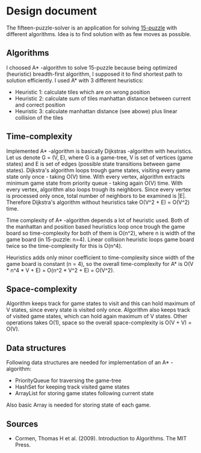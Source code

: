 # Design document

The fifteen-puzzle-solver is an application for solving [15-puzzle](https://en.wikipedia.org/wiki/15_puzzle) with different algorithms. Idea is to find solution with as few moves as possible.

## Algorithms

I choosed A* -algorithm to solve 15-puzzle because being optimized (heuristic) breadth-first algorithm, I supposed it to find shortest path to solution efficiently. I used A* with 3 different heuristics:

- Heuristic 1: calculate tiles which are on wrong position
- Heuristic 2: calculate sum of tiles manhattan distance between current and correct position
- Heuristic 3: calculate manhattan distance (see abowe) plus linear collision of the tiles

## Time-complexity

Implemented A* -algorithm is basically Dijkstras -algorithm with heuristics. Let us denote G = (V, E), where G is a game-tree, V is set of vertices (game states) and E is set of edges (possible state transitions between game states). Dijkstra's algorithm loops trough game states, visiting every game state only once - taking O(V) time. With every vertex, algorithm extracts minimum game state from priority queue - taking again O(V) time. With every vertex, algorithm also loops trough its neighbors. Since every vertex is processed only once, total number of neighbors to be examined is |E|. Therefore Dijkstra's algorithm without heuristics take O(V^2 + E) = O(V^2) time.

Time complexity of A* -algorithm depends a lot of heuristic used. Both of the manhattan and position based heuristics loop once trough the game board so time-complexity for both of them is O(n^2), where n is width of the game board (in 15-puzzle: n=4). Linear collision heuristic loops game board twice so the time-complexity for this is O(n^4).

Heuristics adds only minor coefficient to time-complexity since width of the game board is constant (n = 4), so the overall time-complexity for A* is O(V * n^4 * V + E) = O(n^2 * V^2 + E) = O(V^2).

## Space-complexity

Algorithm keeps track for game states to visit and this can hold maximum of V states, since every state is visited only once. Algorithm also keeps track of visited game states, which can hold again maximum of V states. Other operations takes O(1), space so the overall space-complexity is O(V + V) = O(V).

## Data structures

Following data structures are needed for implementation of an A* -algorithm:

- PriorityQueue for traversing the game-tree
- HashSet for keeping track visited game states
- ArrayList for storing game states following current state

Also basic Array is needed for storing state of each game.

## Sources

- Cormen, Thomas H et al. (2009). Introduction to Algorithms. The MIT Press.